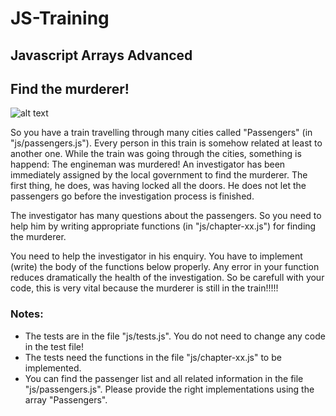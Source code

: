 # JS-Training
## Javascript Arrays Advanced


## Find the murderer!


![alt text](https://cdn2.iconfinder.com/data/icons/user-23/128/User_Cybercriminal.png "Find the murderer")


So you have a train travelling through many cities called "Passengers" (in "js/passengers.js"). Every person in this train is somehow related at least to another one. While the train was going through the cities, something is happend: The engineman was murdered! An investigator has been immediately assigned by the local government to find the murderer. The first thing, he does, was having locked all the doors. He does not let the passengers go before the investigation process is finished.

The investigator has many questions about the passengers. So you need to help him by writing appropriate functions (in "js/chapter-xx.js") for finding the murderer.

You need to help the investigator in his enquiry. You have to implement (write) the body of the functions below properly. Any error in your function reduces dramatically the health of the investigation. So be carefull with your code, this is very vital because the murderer is still in the train!!!!!

### Notes:
- The tests are in the file "js/tests.js". You do not need to change any code in the test file!
- The tests need the functions in the file "js/chapter-xx.js" to be implemented. 
- You can find the passenger list and all related information in the file "js/passengers.js". Please provide the right implementations using the array "Passengers".

    
